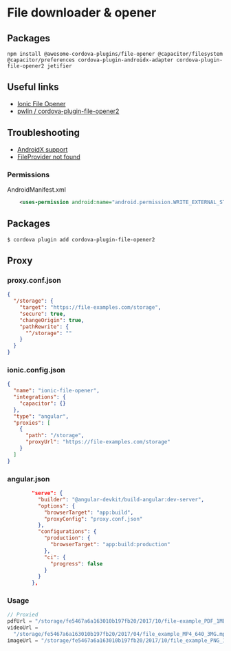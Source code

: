 # File downloader & opener

## Packages

```shell
npm install @awesome-cordova-plugins/file-opener @capacitor/filesystem @capacitor/preferences cordova-plugin-androidx-adapter cordova-plugin-file-opener2 jetifier
```

## Useful links

- [Ionic File Opener](https://ionicframework.com/docs/native/file-opener)
- [pwlin / cordova-plugin-file-opener2](https://github.com/pwlin/cordova-plugin-file-opener2)

## Troubleshooting

- [AndroidX support](https://github.com/pwlin/cordova-plugin-file-opener2/issues/256#issuecomment-657574795)
- [FileProvider not found](https://github.com/pwlin/cordova-plugin-file-opener2/issues/326)

### Permissions

AndroidManifest.xml

```xml
    <uses-permission android:name="android.permission.WRITE_EXTERNAL_STORAGE" />
```

## Packages

```shell
$ cordova plugin add cordova-plugin-file-opener2
```

## Proxy

### proxy.conf.json

```json
{
  "/storage": {
    "target": "https://file-examples.com/storage",
    "secure": true,
    "changeOrigin": true,
    "pathRewrite": {
      "^/storage": ""
    }
  }
}
```

### ionic.config.json

```json
{
  "name": "ionic-file-opener",
  "integrations": {
    "capacitor": {}
  },
  "type": "angular",
  "proxies": [
    {
      "path": "/storage",
      "proxyUrl": "https://file-examples.com/storage"
    }
  ]
}
```

### angular.json

```json
        "serve": {
          "builder": "@angular-devkit/build-angular:dev-server",
          "options": {
            "browserTarget": "app:build",
            "proxyConfig": "proxy.conf.json"
          },
          "configurations": {
            "production": {
              "browserTarget": "app:build:production"
            },
            "ci": {
              "progress": false
            }
          }
        },
```

### Usage

```typescript
// Proxied
pdfUrl = "/storage/fe5467a6a163010b197fb20/2017/10/file-example_PDF_1MB.pdf";
videoUrl =
  "/storage/fe5467a6a163010b197fb20/2017/04/file_example_MP4_640_3MG.mp4";
imageUrl = "/storage/fe5467a6a163010b197fb20/2017/10/file_example_PNG_1MB.png";
```

